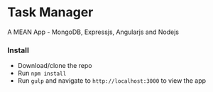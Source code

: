 Task Manager
=============

A MEAN App - MongoDB, Expressjs, Angularjs and Nodejs

### Install

* Download/clone the repo
* Run `npm install`
* Run `gulp` and navigate to `http://localhost:3000` to view the app

